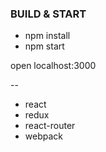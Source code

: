 ### BUILD & START ###
- npm install
- npm start

open localhost:3000

--
- react
- redux
- react-router
- webpack
